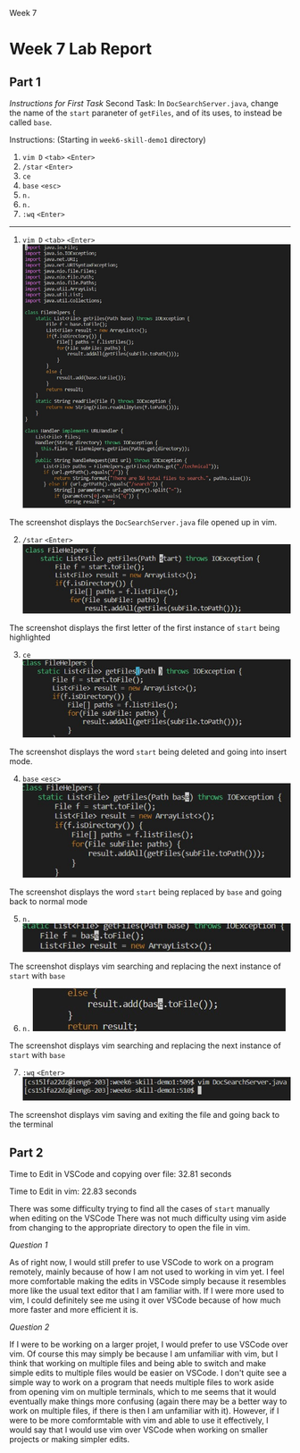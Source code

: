 Week 7
# Week 7 Lab Report

## Part 1 

*Instructions for First Task*
Second Task:
In `DocSearchServer.java`, change the name of the `start` paraneter of `getFiles`, and of its uses, to instead be called `base`.

Instructions: (Starting in `week6-skill-demo1` directory)
1. `vim D` `<tab>` `<Enter>`
2. `/star` `<Enter>`
3. `ce`
4. `base` `<esc>`
5. `n.`
6. `n.`
7. `:wq` `<Enter>`

----
1. `vim D` `<tab>` `<Enter>`
![Image](vim_D.jpg)

The screenshot displays the `DocSearchServer.java` file opened up in vim.

2. `/star` `<Enter>`
![Image](star.jpg)

The screenshot displays the first letter of the first instance of `start` being highlighted

3. `ce` 
![Image](ce.jpg)

The screenshot displays the word `start` being deleted and going into insert mode.

4. `base` `<esc>`
![Image](base.jpg)

The screenshot displays the word `start` being replaced by `base` and going back to normal mode

5. `n.`
![Image](n.jpg)

The screenshot displays vim searching and replacing the next instance of `start` with `base`

6. `n.`
![Image](n2.jpg)

The screenshot displays vim searching and replacing the next instance of `start` with `base`

7. `:wq` `<Enter>`
![Image](wq.jpg)

The screenshot displays vim saving and exiting the file and going back to the terminal


## Part 2

Time to Edit in VSCode and copying over file: 32.81 seconds

Time to Edit in vim: 22.83 seconds

There was some difficulty trying to find all the cases of `start` manually when editing on the VSCode
There was not much difficulty using vim aside from changing to the appropriate directory to open the file in vim.

*Question 1*

As of right now, I would still prefer to use VSCode to work on a program remotely, mainly because of how I am not used to working in vim yet. I feel more comfortable making the edits in VSCode simply because it resembles more like the usual text editor that I am familiar with. If I were more used to vim, I could definitely see me using it over VSCode because of how much more faster and more efficient it is.

*Question 2*

If I were to be working on a larger projet, I would prefer to use VSCode over vim. Of course this may simply be because I am unfamiliar with vim, but I think that working on multiple files and being able to switch and make simple edits to multiple files would be easier on VSCode. I don't quite see a simple way to work on a program that needs multiple files to work aside from opening vim on multiple terminals, which to me seems that it would eventually make things more confusing (again there may be a better way to work on multiple files, if there is then I am unfamiliar with it). However, if I were to be more comformtable with vim and able to use it effectively, I would say that I would use vim over VSCode when working on smaller projects or making simpler edits.